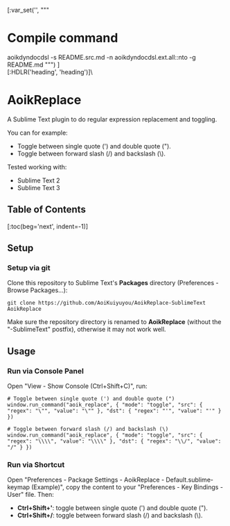 [:var_set('', """
# Compile command
aoikdyndocdsl -s README.src.md -n aoikdyndocdsl.ext.all::nto -g README.md
""")
]\
[:HDLR('heading', 'heading')]\
# AoikReplace
A Sublime Text plugin to do regular expression replacement and toggling.

You can for example:
- Toggle between single quote (') and double quote (").
- Toggle between forward slash (/) and backslash (\\).

Tested working with:
- Sublime Text 2
- Sublime Text 3

## Table of Contents
[:toc(beg='next', indent=-1)]

## Setup

### Setup via git
Clone this repository to Sublime Text's **Packages** directory (Preferences - Browse Packages...):
```
git clone https://github.com/AoiKuiyuyou/AoikReplace-SublimeText AoikReplace
```

Make sure the repository directory is renamed to **AoikReplace**
(without the "-SublimeText" postfix), otherwise it may not work well.

## Usage

### Run via Console Panel
Open "View - Show Console (Ctrl+Shift+C)", run:
```
# Toggle between single quote (') and double quote (")
window.run_command("aoik_replace", { "mode": "toggle", "src": { "regex": "\"", "value": "\"" }, "dst": { "regex": "'", "value": "'" } })

# Toggle between forward slash (/) and backslash (\)
window.run_command("aoik_replace", { "mode": "toggle", "src": { "regex": "\\\\", "value": "\\\\" }, "dst": { "regex": "\\/", "value": "/" } })
```

### Run via Shortcut
Open "Preferences - Package Settings - AoikReplace - Default.sublime-keymap (Example)",
copy the content to your "Preferences - Key Bindings - User" file. Then:
- **Ctrl+Shift+'**: toggle between single quote (') and double quote (").
- **Ctrl+Shift+/**: toggle between forward slash (/) and backslash (\\).
